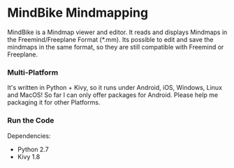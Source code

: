 # MindBike Mindmapping #

MindBike is a Mindmap viewer and editor. It reads and displays Mindmaps in the Freemind/Freeplane Format (*.mm). Its possible to edit and save the mindmaps in the same format, so they are still compatible with Freemind or Freeplane.

### Multi-Platform ###

It's written in Python + Kivy, so it runs under Android, iOS, Windows, Linux and MacOS! So far I can only offer packages for Android. Please help me packaging it for other Platforms.

### Run the Code ###

Dependencies:
 * Python 2.7
 * Kivy 1.8